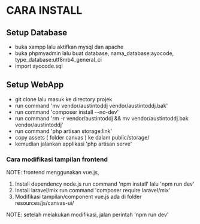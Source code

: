 <!DOCTYPE html>
<html>
<body>
<h1> CARA INSTALL </h1>

<h2> Setup Database </h2>
<ul>
    <li> buka xampp lalu aktifkan mysql dan apache</li>
    <li> buka phpmyadmin lalu buat database, nama_database:ayocode, type_database:utf8mb4_general_ci</li>
    <li> import ayocode.sql</li>
</ul>

<h2> Setup WebApp </h2>
<ul>
    <li>
        git clone <url projek> lalu masuk ke directory projek
    </li>
    <li>
        run command 'mv vendor/austintoddj vendor/austintoddj.bak'
    </li>
    <li>
        run command 'composer install --no-dev'
    </li>
    <li>
        run command 'rm -r vendor/austintoddj && mv vendor/austintoddj.bak vendor/austintoddj'
    </li>
    <li>
        run command 'php artisan storage:link'
    </li>
    <li>
        copy assets ( folder canvas ) ke dalam public/storage/
    </li>
    <li>
        kemudian jalankan applikasi 'php artisan serve'
    </li>
</ul>
<h3> Cara modifikasi tampilan frontend </h3>
NOTE: frontend menggunakan vue.js, 

1. Install dependency node.js
run command 'npm install' lalu 'npm run dev'
2. Install laravel/mix
run command 'composer require laravel/mix'
3. Modifikasi tampilan/component vue.js ada di folder resources/js/canvas-ui/

NOTE: setelah melakukan modifikasi, jalan perintah 'npm run dev'

</body>
</html>
